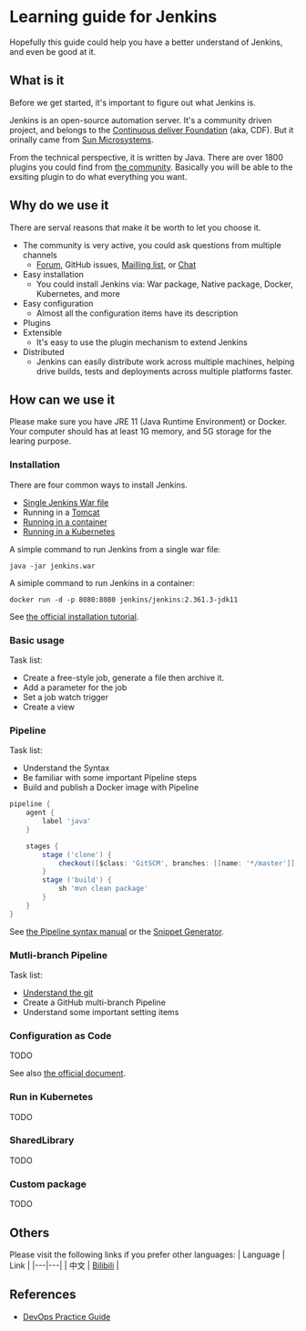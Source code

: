 # Learning guide for Jenkins
Hopefully this guide could help you have a better understand of Jenkins, and even be good at it.

## What is it
Before we get started, it's important to figure out what Jenkins is.

Jenkins is an open-source automation server. It's a community driven project, and belongs to the [Continuous deliver Foundation](https://cd.foundation/) (aka, CDF). But it orinally came from [Sun Microsystems](https://en.wikipedia.org/wiki/Sun_Microsystems).

From the technical perspective, it is written by Java. There are over 1800 plugins you could find from [the community](https://plugins.jenkins.io/). Basically you will be able to the exsiting plugin to do what everything you want.

## Why do we use it
There are serval reasons that make it be worth to let you choose it.

* The community is very active, you could ask questions from multiple channels
  * [Forum](https://community.jenkins.io/), GitHub issues, [Mailling list](https://www.jenkins.io/mailing-lists/), or [Chat](https://www.jenkins.io/chat/)
* Easy installation
  * You could install Jenkins via: War package, Native package, Docker, Kubernetes, and more
* Easy configuration
  * Almost all the configuration items have its description
* Plugins
* Extensible
  * It's easy to use the plugin mechanism to extend Jenkins
* Distributed
  * Jenkins can easily distribute work across multiple machines, helping drive builds, tests and deployments across multiple platforms faster.

## How can we use it
Please make sure you have JRE 11 (Java Runtime Environment) or Docker. Your computer should has at least 1G memory, and 5G storage for the learing purpose.

### Installation
There are four common ways to install Jenkins.

* [Single Jenkins War file](https://www.jenkins.io/doc/book/installing/war-file/)
* Running in a [Tomcat](https://tomcat.apache.org/)
* [Running in a container](https://www.jenkins.io/doc/book/installing/docker/)
* [Running in a Kubernetes](https://www.jenkins.io/doc/book/installing/kubernetes/)

A simple command to run Jenkins from a single war file:
```shell
java -jar jenkins.war
```

A simiple command to run Jenkins in a container:
```shell
docker run -d -p 8080:8080 jenkins/jenkins:2.361.3-jdk11
```

See [the official installation tutorial](https://www.jenkins.io/doc/book/installing/).

### Basic usage
Task list:
* Create a free-style job, generate a file then archive it.
* Add a parameter for the job
* Set a job watch trigger
* Create a view

### Pipeline
Task list:
* Understand the Syntax
* Be familiar with some important Pipeline steps
* Build and publish a Docker image with Pipeline


```groovy
pipeline {
    agent {
        label 'java'
    }

    stages {
        stage ('clone') {
            checkout([$class: 'GitSCM', branches: [[name: '*/master']], extensions: [], userRemoteConfigs: [[url: 'https://github.com/devops-ws/learn-pipeline-java']]])
        }
        stage ('build') {
            sh 'mvn clean package'
        }
    }
}
```

See [the Pipeline syntax manual](https://www.jenkins.io/doc/book/pipeline/syntax/) or the [Snippet Generator](http://localhost:8080/pipeline-syntax/).

### Mutli-branch Pipeline
Task list:
* [Understand the git](git.md)
* Create a GitHub multi-branch Pipeline
* Understand some important setting items

### Configuration as Code
TODO

See also [the official document](https://github.com/jenkinsci/configuration-as-code-plugin).

### Run in Kubernetes
TODO

### SharedLibrary
TODO

### Custom package
TODO

## Others
Please visit the following links if you prefer other languages:
| Language | Link |
|---|---|
| 中文 | [Bilibili](https://www.bilibili.com/video/BV1fp4y1r7Dd/?vd_source=ca1041974e9b44975cc4d5355ad7001f) |

## References
* [DevOps Practice Guide](https://github.com/LinuxSuRen/devops-practice-guide)
